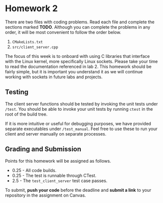 # Homework 2

There are two files with coding problems. Read each file and complete the sections marked **TODO**.
Although you can complete the problems in any order, it will be most convenient to follow the order
below.

1. ```CMakeLists.txt```
2. ```src/client_server.cpp```

The focus of this week is to onboard with using C libraries that interface with the Linux kernel, more 
specifically Linux sockets. Please take your time to read the documentation referenced in lab 2. This 
homework should be fairly simple, but it is important you understand it as we will continue working with 
sockets in future labs and projects.

## Testing
The client server functions should be tested by invoking the unit tests under ```/test```. You should
be able to invoke your unit tests by running ```ctest``` in the root of the build tree.

If it is more intuitive or useful for debugging purposes, we have provided separate executables under
```/test_manual```. Feel free to use these to run your client and server manually on separate processes.

## Grading and Submission

Points for this homework will be assigned as follows.

- 0.25 - All code builds.
- 0.25 - The test is runnable through CTest.
- 2.5 - The ```test_client_server``` test case passes.

To submit, **push your code** before the deadline and **submit a link** to your repository in the assignment on Canvas.